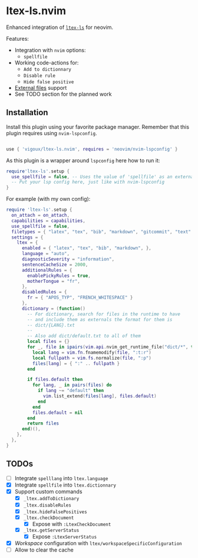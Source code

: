# ltex-ls.nvim

Enhanced integration of [`ltex-ls`](https://valentjn.github.io/ltex) for neovim.

Features:
- Integration with `nvim` options:
  - `spellfile`
- Working code-actions for:
  - `Add to dictionnary`
  - `Disable rule`
  - `Hide false positive`
- [External files](https://valentjn.github.io/ltex/vscode-ltex/setting-scopes-files.html#external-setting-files) support
- See TODO section for the planned work

## Installation

Install this plugin using your favorite package manager.
Remember that this plugin requires using `nvim-lspconfig`.
```lua

use { 'vigoux/ltex-ls.nvim', requires = 'neovim/nvim-lspconfig' }
```

As this plugin is a wrapper around `lspconfig` here how to run it:
```lua
require'ltex-ls'.setup {
  use_spellfile = false, -- Uses the value of 'spellfile' as an external file when checking the document
  -- Put your lsp config here, just like with nvim-lspconfig
}
```
For example (with my own config):
```lua
require 'ltex-ls'.setup {
  on_attach = on_attach,
  capabilities = capabilities,
  use_spellfile = false,
  filetypes = { "latex", "tex", "bib", "markdown", "gitcommit", "text" },
  settings = {
    ltex = {
      enabled = { "latex", "tex", "bib", "markdown", },
      language = "auto",
      diagnosticSeverity = "information",
      sentenceCacheSize = 2000,
      additionalRules = {
        enablePickyRules = true,
        motherTongue = "fr",
      },
      disabledRules = {
        fr = { "APOS_TYP", "FRENCH_WHITESPACE" }
      },
      dictionary = (function()
        -- For dictionary, search for files in the runtime to have
        -- and include them as externals the format for them is
        -- dict/{LANG}.txt
        --
        -- Also add dict/default.txt to all of them
        local files = {}
        for _, file in ipairs(vim.api.nvim_get_runtime_file("dict/*", true)) do
          local lang = vim.fn.fnamemodify(file, ":t:r")
          local fullpath = vim.fs.normalize(file, ":p")
          files[lang] = { ":" .. fullpath }
        end

        if files.default then
          for lang, _ in pairs(files) do
            if lang ~= "default" then
              vim.list_extend(files[lang], files.default)
            end
          end
          files.default = nil
        end
        return files
      end)(),
    },
  },
}
```
## TODOs

- [ ] Integrate `spelllang` into `ltex.language`
- [x] Integrate `spellfile` into `ltex.dictionnary`
- [x] Support custom commands
  - [x] `_ltex.addToDictionary`
  - [x] `_ltex.disableRules`
  - [x] `_ltex.hideFalsePositives`
  - [x] `_ltex.checkDocument`
    - [x] Expose with `:LtexCheckDocument`
  - [x] `_ltex.getServerStatus`
    - [x] Expose `:LtexServerStatus`
- [x] _Workspace_ configuration with `ltex/workspaceSpecificConfiguration`
- [ ] Allow to clear the cache

